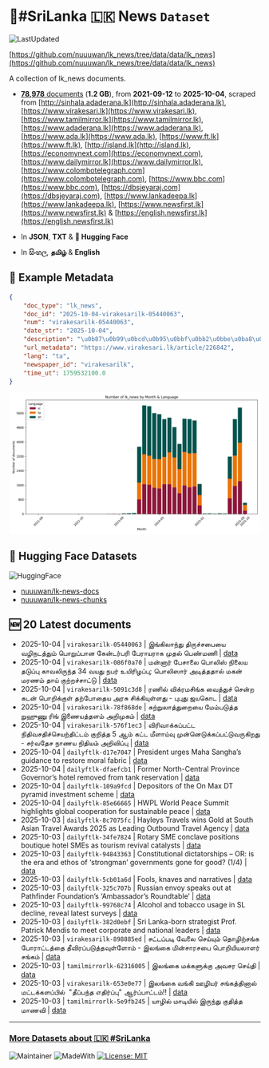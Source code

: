 # 📄#SriLanka 🇱🇰 News `Dataset`

![LastUpdated](https://img.shields.io/badge/last_updated-2025--10--04_05:46:21-green)

[https://github.com/nuuuwan/lk_news/tree/data/data/lk_news](https://github.com/nuuuwan/lk_news/tree/data/data/lk_news)

A collection of lk_news documents.

- [**78,978** documents](https://github.com/nuuuwan/lk_news/tree/data/data/lk_news) (**1.2 GB**), from **2021-09-12** to **2025-10-04**, scraped from [http://sinhala.adaderana.lk](http://sinhala.adaderana.lk), [https://www.virakesari.lk](https://www.virakesari.lk), [https://www.tamilmirror.lk](https://www.tamilmirror.lk), [https://www.adaderana.lk](https://www.adaderana.lk), [https://www.ada.lk](https://www.ada.lk), [https://www.ft.lk](https://www.ft.lk), [http://island.lk](http://island.lk), [https://economynext.com](https://economynext.com), [https://www.dailymirror.lk](https://www.dailymirror.lk), [https://www.colombotelegraph.com](https://www.colombotelegraph.com), [https://www.bbc.com](https://www.bbc.com), [https://dbsjeyaraj.com](https://dbsjeyaraj.com), [https://www.lankadeepa.lk](https://www.lankadeepa.lk), [https://www.newsfirst.lk](https://www.newsfirst.lk) & [https://english.newsfirst.lk](https://english.newsfirst.lk)

- In **JSON**, **TXT** & **🤗 Hugging Face**

- In **සිංහල**, **தமிழ்** & **English**

## 📝 Example Metadata

```json
{
    "doc_type": "lk_news",
    "doc_id": "2025-10-04-virakesarilk-05440063",
    "num": "virakesarilk-05440063",
    "date_str": "2025-10-04",
    "description": "\u0b87\u0b99\u0bcd\u0b95\u0bbf\u0bb2\u0bbe\u0ba8\u0bcd\u0ba4\u0bc1 \u0ba4\u0bbf\u0bb0\u0bc1\u0b9a\u0bcd\u0b9a\u0baa\u0bc8\u0baf\u0bc8 \u0bb5\u0bb4\u0bbf\u0ba8\u0b9f\u0ba4\u0bcd\u0ba4\u0bc1\u0bae\u0bcd \u0baa\u0bca\u0bb1\u0bc1\u0baa\u0bcd\u0baa\u0bbe\u0ba9 \u0b95\u0bc7\u0ba9\u0bcd\u0b9f\u0bb0\u0bcd\u0baa\u0bb0\u0bbf \u0baa\u0bc7\u0bb0\u0bbe\u0baf\u0bb0\u0bbe\u0b95 \u0bae\u0bc1\u0ba4\u0bb2\u0bcd \u0baa\u0bc6\u0ba3\u0bcd\u0bae\u0ba3\u0bbf",
    "url_metadata": "https://www.virakesari.lk/article/226842",
    "lang": "ta",
    "newspaper_id": "virakesarilk",
    "time_ut": 1759532100.0
}
```

![Chart](https://raw.githubusercontent.com/nuuuwan/lk_news/refs/heads/data/data/lk_news/docs_by_month_and_lang.png)

## 🤗 Hugging Face Datasets

![HuggingFace](https://img.shields.io/badge/-HuggingFace-FDEE21?style=for-the-badge&logo=HuggingFace)

- [nuuuwan/lk-news-docs](https://huggingface.co/datasets/nuuuwan/lk-news-docs)
- [nuuuwan/lk-news-chunks](https://huggingface.co/datasets/nuuuwan/lk-news-chunks)

## 🆕 20 Latest documents

- 2025-10-04 | `virakesarilk-05440063` | இங்கிலாந்து திருச்சபையை வழிநடத்தும் பொறுப்பான கேன்டர்பரி பேராயராக முதல் பெண்மணி | [data](https://github.com/nuuuwan/lk_news/tree/data/data/lk_news/2020s/2025/2025-10-04-virakesarilk-05440063)
- 2025-10-04 | `virakesarilk-086f0a70` | மன்னார் பேசாலை பொலிஸ் நிலைய தடுப்பு காவலிருந்த 34 வயது நபர் உயிரிழப்பு; பொலிஸார் அடித்ததால் மகன் மரணம் தாய் குற்றச்சாட்டு | [data](https://github.com/nuuuwan/lk_news/tree/data/data/lk_news/2020s/2025/2025-10-04-virakesarilk-086f0a70)
- 2025-10-04 | `virakesarilk-5091c3d8` | ரணில் விக்ரமசிங்க வைத்துச் சென்ற கடன் பொறிக்குள் தற்போதைய அரசு சிக்கியுள்ளது - புபுது ஜயகொட | [data](https://github.com/nuuuwan/lk_news/tree/data/data/lk_news/2020s/2025/2025-10-04-virakesarilk-5091c3d8)
- 2025-10-04 | `virakesarilk-78f868de` | சுற்றுலாத்துறையை மேம்படுத்த றுஹுணு ரிங் இணையத்தளம் அறிமுகம் | [data](https://github.com/nuuuwan/lk_news/tree/data/data/lk_news/2020s/2025/2025-10-04-virakesarilk-78f868de)
- 2025-10-04 | `virakesarilk-576f1ec3` | விரிவாக்கப்பட்ட நிதிவசதிச்செயற்திட்டம் குறித்த 5 ஆம் கட்ட மீளாய்வு முன்னெடுக்கப்பட்டுவருகிறது - சர்வதேச நாணய நிதியம் அறிவிப்பு | [data](https://github.com/nuuuwan/lk_news/tree/data/data/lk_news/2020s/2025/2025-10-04-virakesarilk-576f1ec3)
- 2025-10-04 | `dailyftlk-d17e7047` | President urges Maha Sangha’s guidance to restore moral fabric | [data](https://github.com/nuuuwan/lk_news/tree/data/data/lk_news/2020s/2025/2025-10-04-dailyftlk-d17e7047)
- 2025-10-04 | `dailyftlk-dfaefcb1` | Former North-Central Province Governor’s hotel removed from tank reservation | [data](https://github.com/nuuuwan/lk_news/tree/data/data/lk_news/2020s/2025/2025-10-04-dailyftlk-dfaefcb1)
- 2025-10-04 | `dailyftlk-109a9fcd` | Depositors of the On Max DT pyramid investment scheme | [data](https://github.com/nuuuwan/lk_news/tree/data/data/lk_news/2020s/2025/2025-10-04-dailyftlk-109a9fcd)
- 2025-10-04 | `dailyftlk-85e66665` | HWPL World Peace Summit highlights global cooperation for sustainable peace | [data](https://github.com/nuuuwan/lk_news/tree/data/data/lk_news/2020s/2025/2025-10-04-dailyftlk-85e66665)
- 2025-10-03 | `dailyftlk-8c7075fc` | Hayleys Travels wins Gold at South Asian Travel Awards 2025 as Leading Outbound Travel Agency | [data](https://github.com/nuuuwan/lk_news/tree/data/data/lk_news/2020s/2025/2025-10-03-dailyftlk-8c7075fc)
- 2025-10-03 | `dailyftlk-34fe7824` | Rotary SME conclave positions boutique hotel SMEs as tourism revival catalysts | [data](https://github.com/nuuuwan/lk_news/tree/data/data/lk_news/2020s/2025/2025-10-03-dailyftlk-34fe7824)
- 2025-10-03 | `dailyftlk-94843363` | Constitutional dictatorships – OR: is the era and ethos of ‘strongman’  governments gone for good? (1/4) | [data](https://github.com/nuuuwan/lk_news/tree/data/data/lk_news/2020s/2025/2025-10-03-dailyftlk-94843363)
- 2025-10-03 | `dailyftlk-5cb01a6d` | Fools, knaves and narratives | [data](https://github.com/nuuuwan/lk_news/tree/data/data/lk_news/2020s/2025/2025-10-03-dailyftlk-5cb01a6d)
- 2025-10-03 | `dailyftlk-325c707b` | Russian envoy speaks out at Pathfinder Foundation’s ‘Ambassador’s Roundtable’ | [data](https://github.com/nuuuwan/lk_news/tree/data/data/lk_news/2020s/2025/2025-10-03-dailyftlk-325c707b)
- 2025-10-03 | `dailyftlk-99768c74` | Alcohol and tobacco usage in SL decline, reveal latest surveys | [data](https://github.com/nuuuwan/lk_news/tree/data/data/lk_news/2020s/2025/2025-10-03-dailyftlk-99768c74)
- 2025-10-03 | `dailyftlk-382d0ebf` | Sri Lanka-born strategist Prof. Patrick Mendis to meet corporate and national leaders | [data](https://github.com/nuuuwan/lk_news/tree/data/data/lk_news/2020s/2025/2025-10-03-dailyftlk-382d0ebf)
- 2025-10-03 | `virakesarilk-898885ed` | சட்டப்படி வேலை செய்யும் தொழிற்சங்க போராட்டத்தை தீவிரப்படுத்தவுள்ளோம் - இலங்கை மின்சாரசபை பொறியியலாளர் சங்கம் | [data](https://github.com/nuuuwan/lk_news/tree/data/data/lk_news/2020s/2025/2025-10-03-virakesarilk-898885ed)
- 2025-10-03 | `tamilmirrorlk-62316005` | இலங்கை மக்களுக்கு அவசர செய்தி | [data](https://github.com/nuuuwan/lk_news/tree/data/data/lk_news/2020s/2025/2025-10-03-tamilmirrorlk-62316005)
- 2025-10-03 | `virakesarilk-653e0e77` | இலங்கை வங்கி ஊழியர் சங்கத்தினால் மட்டக்களப்பில்  "தீப்பந்த எதிர்ப்பு" ஆர்ப்பாட்டம்!! | [data](https://github.com/nuuuwan/lk_news/tree/data/data/lk_news/2020s/2025/2025-10-03-virakesarilk-653e0e77)
- 2025-10-03 | `tamilmirrorlk-5e9fb245` | யாழில் மாடியில் இருந்து குதித்த மாணவி | [data](https://github.com/nuuuwan/lk_news/tree/data/data/lk_news/2020s/2025/2025-10-03-tamilmirrorlk-5e9fb245)

---

### [More Datasets about 🇱🇰 #SriLanka](https://github.com/nuuuwan/lk_datasets)

![Maintainer](https://img.shields.io/badge/maintainer-nuuuwan-red)
![MadeWith](https://img.shields.io/badge/made_with-python-blue)
[![License: MIT](https://img.shields.io/badge/License-MIT-yellow.svg)](https://opensource.org/licenses/MIT)
